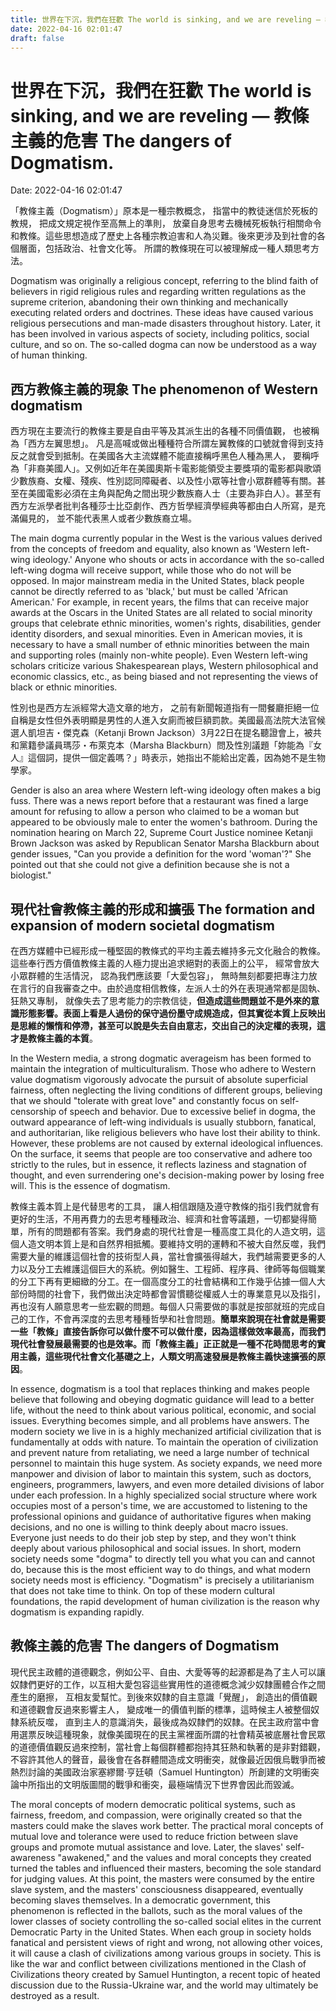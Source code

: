 ```yaml
---
title: 世界在下沉，我們在狂歡 The world is sinking, and we are reveling — 教條主義的危害 The dangers of Dogmatism. 
date: 2022-04-16 02:01:47 
draft: false
---
```

# 世界在下沉，我們在狂歡 The world is sinking, and we are reveling — 教條主義的危害 The dangers of Dogmatism.
Date: 2022-04-16 02:01:47

<!-- wp:paragraph -->
<p>「教條主義（Dogmatism）」原本是一種宗教概念， 指當中的教徒迷信於死板的教規， 把成文規定視作至高無上的準則， 放棄自身思考去機械死板執行相關命令和教條。這些思想造成了歷史上各種宗教迫害和人為災難。後來更涉及到社會的各個層面，包括政治、社會文化等。 所謂的教條現在可以被理解成一種人類思考方法。</p>
<!-- /wp:paragraph -->

<!-- wp:paragraph -->
<p>Dogmatism was originally a religious concept, referring to the blind faith of believers in rigid religious rules and regarding written regulations as the supreme criterion, abandoning their own thinking and mechanically executing related orders and doctrines. These ideas have caused various religious persecutions and man-made disasters throughout history. Later, it has been involved in various aspects of society, including politics, social culture, and so on. The so-called dogma can now be understood as a way of human thinking.</p>
<!-- /wp:paragraph -->

<!-- wp:heading -->
<h2 class="wp-block-heading">西方教條主義的現象 The phenomenon of Western dogmatism</h2>
<!-- /wp:heading -->

<!-- wp:paragraph -->
<p>西方現在主要流行的教條主要是自由平等及其派生出的各種不同價值觀， 也被稱為「西方左翼思想」。 凡是高喊或做出種種符合所謂左翼教條的口號就會得到支持反之就會受到抵制。在美國各大主流媒體不能直接稱呼黑色人種為黑人， 要稱呼為「非裔美國人」。又例如近年在美國奧斯卡電影能領受主要獎項的電影都與歌頌少數族裔、女權、殘疾、性別認同障礙者、以及性小眾等社會小眾群體等有關。甚至在美國電影必須在主角與配角之間出現少數族裔人士（主要為非白人）。甚至有西方左派學者批判各種莎士比亞劇作、西方哲學經濟學經典等都由白人所寫，是充滿偏見的， 並不能代表黑人或者少數族裔立場。</p>
<!-- /wp:paragraph -->

<!-- wp:paragraph -->
<p>The main dogma currently popular in the West is the various values derived from the concepts of freedom and equality, also known as 'Western left-wing ideology.' Anyone who shouts or acts in accordance with the so-called left-wing dogma will receive support, while those who do not will be opposed. In major mainstream media in the United States, black people cannot be directly referred to as 'black,' but must be called 'African American.' For example, in recent years, the films that can receive major awards at the Oscars in the United States are all related to social minority groups that celebrate ethnic minorities, women's rights, disabilities, gender identity disorders, and sexual minorities. Even in American movies, it is necessary to have a small number of ethnic minorities between the main and supporting roles (mainly non-white people). Even Western left-wing scholars criticize various Shakespearean plays, Western philosophical and economic classics, etc., as being biased and not representing the views of black or ethnic minorities.</p>
<!-- /wp:paragraph -->

<!-- wp:paragraph -->
<p>性別也是西方左派經常大造文章的地方， 之前有新聞報道指有一間餐廳拒絕一位自稱是女性但外表明顯是男性的人進入女廁而被巨額罰款。美國最高法院大法官候選人凱坦吉・傑克森（Ketanji Brown Jackson）3月22日在提名聽證會上，被共和黨籍參議員瑪莎・布萊克本（Marsha Blackburn）問及性別議題「妳能為『女人』這個詞，提供一個定義嗎？」時表示，她指出不能給出定義，因為她不是生物學家。</p>
<!-- /wp:paragraph -->

<!-- wp:paragraph -->
<p>Gender is also an area where Western left-wing ideology often makes a big fuss. There was a news report before that a restaurant was fined a large amount for refusing to allow a person who claimed to be a woman but appeared to be obviously male to enter the women's bathroom. During the nomination hearing on March 22, Supreme Court Justice nominee Ketanji Brown Jackson was asked by Republican Senator Marsha Blackburn about gender issues, "Can you provide a definition for the word 'woman'?" She pointed out that she could not give a definition because she is not a biologist."</p>
<!-- /wp:paragraph -->

<!-- wp:heading -->
<h2 class="wp-block-heading">現代社會教條主義的形成和擴張 The formation and expansion of modern societal dogmatism</h2>
<!-- /wp:heading -->

<!-- wp:paragraph -->
<p>在西方媒體中已經形成一種堅固的教條式的平均主義去維持多元文化融合的教條。這些奉行西方價值教條主義的人極力提出追求絕對的表面上的公平， 經常會放大小眾群體的生活情況， 認為我們應該要「大愛包容」， 無時無刻都要把專注力放在言行的自我審查之中。由於過度相信教條，左派人士的外在表現通常都是固執、狂熱又專制， 就像失去了思考能力的宗教信徒，<strong>但造成這些問題並不是外來的意識形態影響。表面上看是人過份的保守過份墨守成規造成，但其實從本質上反映出是思維的懶惰和停滯，甚至可以說是失去自由意志，交出自己的決定權的表現，這才是教條主義的本質</strong>。 </p>
<!-- /wp:paragraph -->

<!-- wp:paragraph -->
<p>In the Western media, a strong dogmatic averageism has been formed to maintain the integration of multiculturalism. Those who adhere to Western value dogmatism vigorously advocate the pursuit of absolute superficial fairness, often neglecting the living conditions of different groups, believing that we should "tolerate with great love" and constantly focus on self-censorship of speech and behavior. Due to excessive belief in dogma, the outward appearance of left-wing individuals is usually stubborn, fanatical, and authoritarian, like religious believers who have lost their ability to think. However, these problems are not caused by external ideological influences. On the surface, it seems that people are too conservative and adhere too strictly to the rules, but in essence, it reflects laziness and stagnation of thought, and even surrendering one's decision-making power by losing free will. This is the essence of dogmatism.</p>
<!-- /wp:paragraph -->

<!-- wp:paragraph -->
<p>教條主義本質上是代替思考的工具， 讓人相信跟隨及遵守教條的指引我們就會有更好的生活，不用再費力的去思考種種政治、經濟和社會等議題，一切都變得簡單，所有的問題都有答案。我們身處的現代社會是一種高度工具化的人造文明，這個人造文明本質上是和自然界相抵觸。要維持文明的運轉和不被大自然反噬，我們需要大量的維護這個社會的技術型人員，當社會擴張得越大，我們越需要更多的人力以及分工去維護這個巨大的系統。例如醫生、工程師、程序員、律師等每個職業的分工下再有更細緻的分工。在一個高度分工的社會結構和工作幾乎佔據一個人大部份時間的社會下，我們做出決定時都會習慣聽從權威人士的專業意見以及指引，再也沒有人願意思考一些宏觀的問題。每個人只需要做的事就是按部就班的完成自己的工作，不會再深度的去思考種種哲學和社會問題。<strong>簡單來說現在社會就是需要一些「教條」直接告訴你可以做什麼不可以做什麼，因為這樣做效率最高，而我們現代社會發展最需要的也是效率。而「教條主義」正正就是一種不花時間思考的實用主義，這些現代社會文化基礎之上，人類文明高速發展是教條主義快速擴張的原因</strong>。</p>
<!-- /wp:paragraph -->

<!-- wp:paragraph -->
<p>In essence, dogmatism is a tool that replaces thinking and makes people believe that following and obeying dogmatic guidance will lead to a better life, without the need to think about various political, economic, and social issues. Everything becomes simple, and all problems have answers. The modern society we live in is a highly mechanized artificial civilization that is fundamentally at odds with nature. To maintain the operation of civilization and prevent nature from retaliating, we need a large number of technical personnel to maintain this huge system. As society expands, we need more manpower and division of labor to maintain this system, such as doctors, engineers, programmers, lawyers, and even more detailed divisions of labor under each profession. In a highly specialized social structure where work occupies most of a person's time, we are accustomed to listening to the professional opinions and guidance of authoritative figures when making decisions, and no one is willing to think deeply about macro issues. Everyone just needs to do their job step by step, and they won't think deeply about various philosophical and social issues. In short, modern society needs some "dogma" to directly tell you what you can and cannot do, because this is the most efficient way to do things, and what modern society needs most is efficiency. "Dogmatism" is precisely a utilitarianism that does not take time to think. On top of these modern cultural foundations, the rapid development of human civilization is the reason why dogmatism is expanding rapidly.</p>
<!-- /wp:paragraph -->

<!-- wp:heading -->
<h2 class="wp-block-heading">教條主義的危害 The dangers of Dogmatism</h2>
<!-- /wp:heading -->

<!-- wp:paragraph -->
<p>現代民主政體的道德觀念，例如公平、自由、大愛等等的起源都是為了主人可以讓奴隸們更好的工作，以互相大愛包容這些實用性的道德概念減少奴隸團體合作之間產生的磨擦， 互相友愛幫忙。到後來奴隸的自主意識「覺醒」， 創造出的價值觀和道德觀會反過來影響主人， 變成唯一的價值判斷的標準，這時候主人被整個奴隸系統反噬， 直到主人的意識消失，最後成為奴隸們的奴隸。在民主政府當中會用選票反映這種現象，就像美國現在的民主黨裡面所謂的社會精英被底層社會民眾的道德價值觀反過來控制，當社會上每個群體都抱持其狂熱和執著的是非對錯觀，不容許其他人的聲音，最後會在各群體間造成文明衝突，就像最近因俄烏戰爭而被熱烈討論的美國政治家塞繆爾·亨廷頓（Samuel Huntington）所創建的文明衝突論中所指出的文明版圖間的戰爭和衝突，最極端情況下世界會因此而毀滅。</p>
<!-- /wp:paragraph -->

<!-- wp:paragraph -->
<p>The moral concepts of modern democratic political systems, such as fairness, freedom, and compassion, were originally created so that the masters could make the slaves work better. The practical moral concepts of mutual love and tolerance were used to reduce friction between slave groups and promote mutual assistance and love. Later, the slaves' self-awareness "awakened," and the values and moral concepts they created turned the tables and influenced their masters, becoming the sole standard for judging values. At this point, the masters were consumed by the entire slave system, and the masters' consciousness disappeared, eventually becoming slaves themselves. In a democratic government, this phenomenon is reflected in the ballots, such as the moral values of the lower classes of society controlling the so-called social elites in the current Democratic Party in the United States. When each group in society holds fanatical and persistent views of right and wrong, not allowing other voices, it will cause a clash of civilizations among various groups in society. This is like the war and conflict between civilizations mentioned in the Clash of Civilizations theory created by Samuel Huntington, a recent topic of heated discussion due to the Russia-Ukraine war, and the world may ultimately be destroyed as a result.</p>
<!-- /wp:paragraph -->
